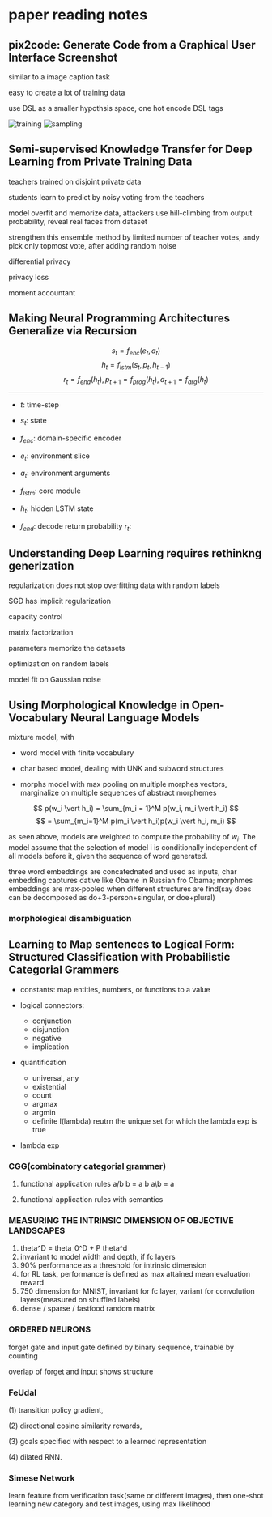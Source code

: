 # paper reading notes

## pix2code: Generate Code from a Graphical User Interface Screenshot

similar to a image caption task

easy to create a lot of training data

use DSL as a smaller hypothsis space, one hot encode DSL tags

![training](./src/docs/images/training.png)
![sampling](./src/docs/images/sampling.png)

## Semi-supervised Knowledge Transfer for Deep Learning from Private Training Data

teachers trained on disjoint private data

students learn to predict by noisy voting from the teachers

model overfit and memorize data, attackers use hill-climbing from output probability, reveal real faces from dataset

strengthen this ensemble method by limited number of teacher votes, andy pick only topmost vote, after adding random noise

differential privacy

privacy loss

moment accountant

## Making Neural Programming Architectures Generalize via Recursion

$$ s_t = f_{enc}(e_t, a_t) $$
$$ h_t = f_{lstm}(s_t, p_t, h_{t-1}) $$
$$ r_t = f_{end}(h_t),  p_{t+1} = f_{prog}(h_t), a_{t+1} = f_{arg}(h_t) $$

----

- $t$: time-step

- $s_t$: state

- $f_{enc}$: domain-specific encoder

- $e_t$: environment slice

- $a_t$: environment arguments

- $f_{lstm}$: core module

- $h_t$: hidden LSTM state

- $f_{end}$: decode return probability $r_t$:

## Understanding Deep Learning requires rethinkng generization

regularization does not stop overfitting data with random labels

SGD has implicit regularization

capacity control

matrix factorization

parameters memorize the datasets

optimization on random labels

model fit on Gaussian noise

## Using Morphological Knowledge in Open-Vocabulary Neural Language Models

mixture model, with

- word model with finite vocabulary

- char based model, dealing with UNK and subword structures

- morphs model with max pooling on multiple morphes vectors, marginalize on multiple sequences of abstract morphemes

$$ p(w_i \vert h_i) = \sum_{m_i = 1}^M p(w_i, m_i \vert h_i) $$
$$ = \sum_{m_i=1}^M p(m_i \vert h_i)p(w_i \vert h_i, m_i) $$

as seen above, models are weighted to compute the probability of $w_i$. The model assume that the selection of model i is conditionally independent of all models before it, given the sequence of word generated.

three word embeddings are concatednated and used as inputs, char embedding captures dative like Obame in Russian fro Obama; morphmes embeddings are max-pooled when different structures are find(say does can be decomposed as do+3-person+singular, or doe+plural)

### morphological disambiguation


## Learning to Map sentences to Logical Form: Structured Classification with Probabilistic Categorial Grammers

- constants: map entities, numbers, or functions to a value

- logical connectors: 
  - conjunction
  - disjunction
  - negative
  - implication

- quantification
  - universal, any
  - existential
  - count
  - argmax
  - argmin
  - definite l(lambda) reutrn the unique set for which the lambda exp is true

- lambda exp


### CGG(combinatory categorial grammer)
1. functional application rules
  a/b b = a
  b a\b = a

2. functional application rules with semantics

### MEASURING THE INTRINSIC DIMENSION OF OBJECTIVE LANDSCAPES

1. theta^D = theta_0^D + P theta^d
2. invariant to model width and depth, if fc layers
3. 90% performance as a threshold for intrinsic dimension
4. for RL task, performance is defined as max attained mean evaluation reward
5. 750 dimension for MNIST, invariant for fc layer, variant for convolution layers(measured on shuffled labels)
6. dense / sparse / fastfood random matrix

### ORDERED NEURONS

forget gate and input gate defined by binary sequence, trainable by counting

overlap of forget and input shows structure

### FeUdal

(1) transition policy gradient, 

(2) directional cosine similarity rewards, 

(3) goals specified with respect to a learned representation

(4) dilated RNN.

### Simese Network

learn feature from verification task(same or different images), then one-shot learning new category and test images, using max likelihood
